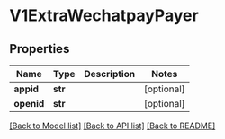 # V1ExtraWechatpayPayer

## Properties
Name | Type | Description | Notes
------------ | ------------- | ------------- | -------------
**appid** | **str** |  | [optional] 
**openid** | **str** |  | [optional] 

[[Back to Model list]](../README.md#documentation-for-models) [[Back to API list]](../README.md#documentation-for-api-endpoints) [[Back to README]](../README.md)



